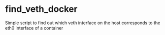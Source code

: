 # find_veth_docker
Simple script to find out which veth interface on the host corresponds to the eth0 interface of a container
